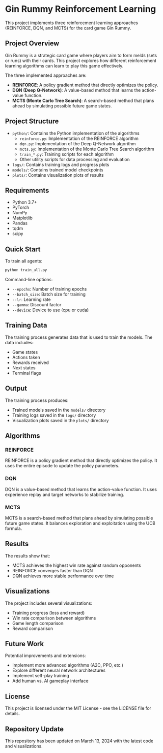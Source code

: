 # Gin Rummy Reinforcement Learning

This project implements three reinforcement learning approaches (REINFORCE, DQN, and MCTS) for the card game Gin Rummy.

## Project Overview

Gin Rummy is a strategic card game where players aim to form melds (sets or runs) with their cards. This project explores how different reinforcement learning algorithms can learn to play this game effectively.

The three implemented approaches are:
- **REINFORCE**: A policy gradient method that directly optimizes the policy.
- **DQN (Deep Q-Network)**: A value-based method that learns the action-value function.
- **MCTS (Monte Carlo Tree Search)**: A search-based method that plans ahead by simulating possible future game states.

## Project Structure

- `python/`: Contains the Python implementation of the algorithms
  - `reinforce.py`: Implementation of the REINFORCE algorithm
  - `dqn.py`: Implementation of the Deep Q-Network algorithm
  - `mcts.py`: Implementation of the Monte Carlo Tree Search algorithm
  - `train_*.py`: Training scripts for each algorithm
  - Other utility scripts for data processing and evaluation
- `logs/`: Contains training logs and progress plots
- `models/`: Contains trained model checkpoints
- `plots/`: Contains visualization plots of results

## Requirements

- Python 3.7+
- PyTorch
- NumPy
- Matplotlib
- Pandas
- tqdm
- scipy

## Quick Start

To train all agents:

```bash
python train_all.py
```

Command-line options:
- `--epochs`: Number of training epochs
- `--batch_size`: Batch size for training
- `--lr`: Learning rate
- `--gamma`: Discount factor
- `--device`: Device to use (cpu or cuda)

## Training Data

The training process generates data that is used to train the models. The data includes:
- Game states
- Actions taken
- Rewards received
- Next states
- Terminal flags

## Output

The training process produces:
- Trained models saved in the `models/` directory
- Training logs saved in the `logs/` directory
- Visualization plots saved in the `plots/` directory

## Algorithms

### REINFORCE

REINFORCE is a policy gradient method that directly optimizes the policy. It uses the entire episode to update the policy parameters.

### DQN

DQN is a value-based method that learns the action-value function. It uses experience replay and target networks to stabilize training.

### MCTS

MCTS is a search-based method that plans ahead by simulating possible future game states. It balances exploration and exploitation using the UCB formula.

## Results

The results show that:
- MCTS achieves the highest win rate against random opponents
- REINFORCE converges faster than DQN
- DQN achieves more stable performance over time

## Visualizations

The project includes several visualizations:
- Training progress (loss and reward)
- Win rate comparison between algorithms
- Game length comparison
- Reward comparison

## Future Work

Potential improvements and extensions:
- Implement more advanced algorithms (A2C, PPO, etc.)
- Explore different neural network architectures
- Implement self-play training
- Add human vs. AI gameplay interface

## License

This project is licensed under the MIT License - see the LICENSE file for details.

## Repository Update

This repository has been updated on March 13, 2024 with the latest code and visualizations. 